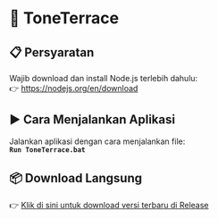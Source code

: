 # 🎵 ToneTerrace

## 📋 Persyaratan  
Wajib download dan install Node.js terlebih dahulu:  
👉 https://nodejs.org/en/download

## ▶️ Cara Menjalankan Aplikasi  
Jalankan aplikasi dengan cara menjalankan file:  
**`Run ToneTerrace.bat`**

## 📦 Download Langsung  
👉 [Klik di sini untuk download versi terbaru di Release](https://github.com/FUPEL/ToneTerrace/releases/tag/v1.0.0)
